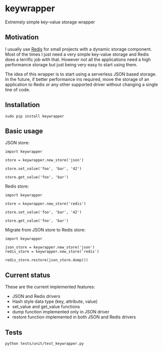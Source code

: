 # keywrapper


Extremely simple key-value storage wrapper


## Motivation

I usually use [Redis](http://redis.io/) for small projects with a dynamic storage component.
Most of the times I just need a very simple key-value storage and Redis does a terrific job with that. However not all the applications need a high performance storage but just being very easy to start using them.

The idea of this wrapper is to start using a serverless JSON based storage. In the future, if better performance ins required, move the storage of an application to Redis or any other supported driver without changing a single line of code.

## Installation

```
sudo pip install keywrapper
```

## Basic usage

JSON store:

```
import keywrapper

store = keywrapper.new_store('json')

store.set_value('foo', 'bar', '42')

store.get_value('foo', 'bar')
```

Redis store:

```
import keywrapper

store = keywrapper.new_store('redis')

store.set_value('foo', 'bar', '42')

store.get_value('foo', 'bar')
```

Migrate from JSON store to Redis store:

```
import keywrapper

json_store = keywrapper.new_store('json')
redis_store = keywrapper.new_store('redis')

redis_store.restore(json_store.dump())
```

## Current status

These are the current implemented features:

  * JSON and Redis drivers
  * Hash style data type (key, attribute, value)
  * set_value and get_value functions
  * dump function implemented only in JSON driver
  * restore function implemented in both JSON and Redis drivers

## Tests

```
python tests/unit/test_keywrapper.py
```
